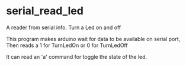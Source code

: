# serial_read_led
A reader from serial info. Turn a Led on and off

This program makes arduino wait for data to be available on serial port,
Then reads a 1 for TurnLedOn or 0 for TurnLedOff

It can read an 'a' command for toggle the state of the led.
